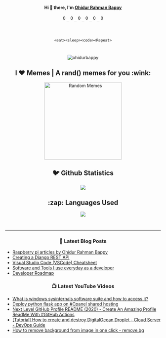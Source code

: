 <h4 align="center"> Hi 👋 there, I'm <a href="https://www.ohidur.com">Ohidur Rahman Bappy</a></h4>

<p align="center">
  <samp>
  <a href="https://discord.gg/6uvgmNa">
  <img  alt="Ohidur N Friends Discord Server" width="16px" src="https://cdn.jsdelivr.net/npm/simple-icons@v3/icons/discord.svg" />
</a>
<a href="https://twitter.com/ohidurbappy">
  <img  alt="Ohidur Rahman Bappy's Twitter" width="16px" src="https://cdn.jsdelivr.net/npm/simple-icons@v3/icons/twitter.svg" />
</a>
<a href="https://www.linkedin.com/in/ohidurbappy/">
  <img  alt="Ohidur Rahman Bappy's Linkdein" width="16px" src="https://cdn.jsdelivr.net/npm/simple-icons@v3/icons/linkedin.svg" />
</a>
<a href="https://github.com/ohidurbappy">
  <img  alt="Ohidur Rahman Bappy's Github" width="16px" src="https://cdn.jsdelivr.net/npm/simple-icons@v3/icons/github.svg" />
</a>
<a href="https://instagram.com/ohidurbappy/">
  <img  alt="Ohidur Rahman Bappy's Instagram" width="16px" src="https://cdn.jsdelivr.net/npm/simple-icons@v3/icons/instagram.svg" />
</a>
<a href="https://www.facebook.com/ohidurbappy/">
  <img  alt="Ohidur Rahman Bappy's Facebook" width="16px" src="https://cdn.jsdelivr.net/npm/simple-icons@v3/icons/facebook.svg" />
</a>
  </samp>
  
  <br>
 </p>
 

<code align="center">
  
  \<eat>\<sleep>\<code>\<Repeat>
  
</code>
  
  
<p align="center">
  <img src="https://komarev.com/ghpvc/?username=ohidurbappy" alt="ohidurbappy" /> 
</p>


<h2 align="center">I ❤️ Memes | A rand() memes for you :wink:</h2>
<p align="center">
<img alt="Random Memes" title="programming memes by ohidurbappy" height="250px" src="https://web.ohidur.com/memes/random.jpg?category=programming">
</p>


<h2 align="center">🐦 Github Statistics </h2>
<p align="center">
<img src="https://github-readme-stats.vercel.app/api?username=ohidurbappy&&show_icons=true&title_color=222222&icon_color=03A87C&text_color=333333&bg_color=ffffff">
</p>
 
 
<h2 align="center">:zap: Languages Used </h2>
<p align="center">
<img src="https://github-readme-stats.vercel.app/api/top-langs/?username=ohidurbappy&layout=compact&bg_color=ffffff&text_color=333333">
</p>
<br/>

<hr>
 
<h3 align="center">📕 Latest Blog Posts</h3>

<!-- BLOG-POST-LIST:START -->
- [Raspberry pi articles by Ohidur Rahman Bappy](https://blog.ohidur.com/posts/raspberry-pi/)
- [Creating a Django REST API](https://blog.ohidur.com/posts/django-rest-todo/)
- [Visual Studio Code (VSCode) Cheatsheet](https://blog.ohidur.com/posts/vscode-cheatsheet/)
- [Software and Tools I use everyday as a developer](https://blog.ohidur.com/posts/tools-i-use-as-a-developer/)
- [Developer Roadmap](https://blog.ohidur.com/posts/developer-roadmap/)
<!-- BLOG-POST-LIST:END -->

<h3 align="center">📺 Latest YouTube Videos</h3>

<!-- YOUTUBE:START -->
- [What is windows sysinternals software suite and how to access it?](https://www.youtube.com/watch?v=c90j2_8Z-bk)
- [Deploy python flask app on #Cpanel shared hosting](https://www.youtube.com/watch?v=260eDcsUheE)
- [Next Level GitHub Profile README (2020) - Create An Amazing Profile ReadMe With #GitHub Actions](https://www.youtube.com/watch?v=ZnJjJAxaq5Q)
- [[Tutorial] How to create and destroy DigitalOcean Droplet - Cloud Server - DevOps Guide](https://www.youtube.com/watch?v=YxqQ0oF46bo)
- [How to remove background from image in one click - remove.bg](https://www.youtube.com/watch?v=8Inl23cfjsY)
<!-- YOUTUBE:END -->

